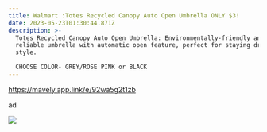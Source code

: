 ```yaml
---
title: Walmart :Totes Recycled Canopy Auto Open Umbrella ONLY $3!
date: 2023-05-23T01:30:44.871Z
description: >-
  Totes Recycled Canopy Auto Open Umbrella: Environmentally-friendly and
  reliable umbrella with automatic open feature, perfect for staying dry in
  style.

  CHOOSE COLOR- GREY/ROSE PINK or BLACK
---
```

https://mavely.app.link/e/92wa5g2t1zb 

ad 

<!--StartFragment-->

![](https://i5.walmartimages.com/asr/6b1f2565-3f56-455a-a60b-b4305bcad247.d210dda217bc76c6b50fd6a37a29fc5d.jpeg)

<!--EndFragment--> <https://mavely.app.link/e/92wa5g2t1zb>